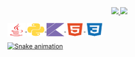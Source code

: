 


<div align="center">
  <a href="https://github.com/monicacsz">
  <img height="180em" src="https://github-readme-stats.vercel.app/api?username=monicacsz&show_icons=true&theme=tokyonight&include_all_commits=true&count_private=true"/>
  <img height="180em" src="https://github-readme-stats.vercel.app/api/top-langs/?username=monicacsz&layout=compact&langs_count=7&theme=tokyonight"/>
</div>
<div style="display: inline_block"><br>
  <img align="center" alt="Monica-Java" height="30" width="40" src="https://raw.githubusercontent.com/devicons/devicon/master/icons/java/java-plain.svg">
   <img align="center" alt="Monica-Python" height="30" width="40" src="https://raw.githubusercontent.com/devicons/devicon/master/icons/python/python-plain.svg">
  <img align="center" alt="Monica-Kotlin" height="30" width="40" src="https://raw.githubusercontent.com/devicons/devicon/master/icons/kotlin/kotlin-plain.svg">
  <img align="center" alt="Monica-HTML" height="30" width="40" src="https://raw.githubusercontent.com/devicons/devicon/master/icons/html5/html5-plain.svg">
  <img align="center" alt="Monica-CSS" height="30" width="40" src="https://raw.githubusercontent.com/devicons/devicon/master/icons/css3/css3-plain.svg">
  </div>
  
  ![Snake animation](https://github.com/monicacsz/monicacsz/blob/output/github-contribution-grid-snake.svg)
